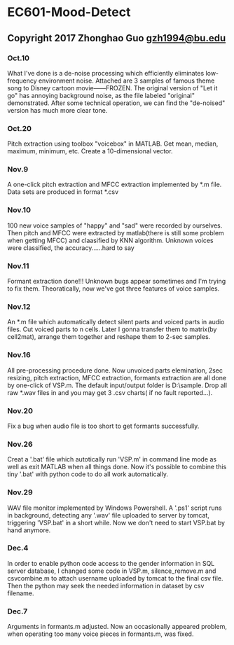 # EC601-Mood-Detect
## Copyright 2017 Zhonghao Guo gzh1994@bu.edu
### Oct.10
What I've done is a de-noise processing which efficiently eliminates low-frequency environment noise.
Attached are 3 samples of famous theme song to Disney cartoon movie——FROZEN. The original version of "Let it go" has annoying background noise, as the file labeled "original" demonstrated. After some technical operation, we can find the "de-noised" version has much more clear tone. 

### Oct.20
Pitch extraction using toolbox "voicebox" in MATLAB. Get mean, median, maximum, minimum, etc. Create a 10-dimensional vector. 

### Nov.9
A one-click pitch extraction and MFCC extraction implemented by *.m file. Data sets are produced in format *.csv

### Nov.10
100 new voice samples of "happy" and "sad" were recorded by ourselves. Then pitch and MFCC were extracted by matlab(there is still some problem when getting MFCC) and claasified by KNN algorithm. Unknown voices were classified, the accuracy......hard to say

### Nov.11
Formant extraction done!!! Unknown bugs appear sometimes and I'm trying to fix them. Theoratically, now we've got three features of voice samples.  

### Nov.12
An *.m file which automatically detect silent parts and voiced parts in audio files. Cut voiced parts to n cells. Later I gonna transfer them to matrix(by cell2mat), arrange them together and reshape them to 2-sec samples.

### Nov.16
All pre-processing procedure done. Now unvoiced parts elemination, 2sec resizing, pitch extraction, MFCC extraction, formants extraction are all done by one-click of VSP.m. The default input/output folder is D:\sample\. Drop all raw *.wav files in and you may get 3 .csv charts( if no fault reported...).

### Nov.20
Fix a bug when audio file is too short to get formants successfully. 

### Nov.26
Creat a '.bat' file which autotically run 'VSP.m' in command line mode as well as exit MATLAB when all things done. Now it's possible to combine this tiny '.bat' with python code to do all work automatically.

### Nov.29
WAV file monitor implemented by Windows Powershell. A '.ps1' script runs in background, detecting any '.wav' file uploaded to server by tomcat, triggering 'VSP.bat' in a short while. Now we don't need to start VSP.bat by hand anymore.

### Dec.4
In order to enable python code access to the gender information in SQL server database, I changed some code in VSP.m, silence_remove.m and csvcombine.m to attach username uploaded by tomcat to the final csv file. Then the python may seek the needed information in dataset by csv filename.

### Dec.7
Arguments in formants.m adjusted. Now an occasionally appeared problem, when operating too many voice pieces in formants.m, was fixed.
